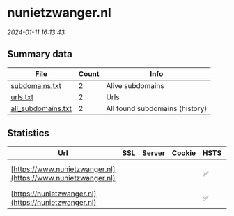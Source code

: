 # nunietzwanger.nl
*2024-01-11 16:13:43*
## Summary data
| File       | Count | Info |
|------------|-------|------|
|[subdomains.txt](/data/nunietzwanger.nl/subdomains.txt)|2|Alive subdomains|
|[urls.txt](/data/nunietzwanger.nl/urls.txt)|2|Urls|
|[all_subdomains.txt](/data/nunietzwanger.nl/all_subdomains.txt)|2|All found subdomains (history)|
## Statistics
| Url | SSL | Server | Cookie | HSTS | CSP | XFO | XXP | RP | Tech |Title |
|------------|-------|------|------|------|------|------|------|------|------|------|
|[https://www.nunietzwanger.nl](https://www.nunietzwanger.nl)| || |:white_check_mark: |:white_check_mark: |:white_check_mark: |:white_check_mark: |HSTS MySQL PHP V...|Programma Nu Nie...|
|[https://nunietzwanger.nl](https://nunietzwanger.nl)| || |:white_check_mark: |:white_check_mark: |:white_check_mark: |:white_check_mark: |HSTS Varnish:6.2|301 Moved Perman...|